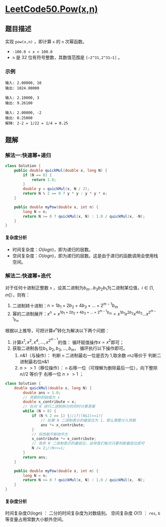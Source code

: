 # [LeetCode50.Pow(x,n)](https://leetcode-cn.com/problems/powx-n/)
## 题目描述
实现 `pow(x,n)` ，即计算 `x` 的 `n` 次幂函数。

- `-100.0 < x < 100.0`
- `n` 是 32 位有符号整数，其数值范围是 `[−2^31,2^31−1]` 。
### 示例
```
输入: 2.00000, 10
输出: 1024.00000
```
```
输入: 2.10000, 3
输出: 9.26100
```
```
输入: 2.00000, -2
输出: 0.25000
解释: 2-2 = 1/22 = 1/4 = 0.25
```
## 题解
### 解法一:快速幂+递归
```java
class Solution {
    public double quickMul(double x, long N) {
        if (N == 0) {
            return 1.0;
        }
        double y = quickMul(x, N / 2);
        return N % 2 == 0 ? y * y : y * y * x;
    }

    public double myPow(double x, int n) {
        long N = n;
        return N >= 0 ? quickMul(x, N) : 1.0 / quickMul(x, -N);
    }
}
```
#### 复杂度分析

- 时间复杂度：$O(logn)$，即为递归的层数。
- 空间复杂度：$O(logn)$，即为递归的层数。这是由于递归的函数调用会使用栈空间。

### 解法二:快速幂+迭代
对于任何十进制正整数 `n` ，设其二进制为$b_{m} \ldots b_{3} b_{2} b_{1}$为二进制某位值，$i \in[1, m]$），则有：
1. 二进制转十进制：$n=1 b_{1}+2 b_{2}+4 b_{3}+\ldots+2^{m-1} b_{m}$
2. 幂的二进制展开：$x^{n}=x^{1 b_{1}+2 b_{2}+4 b_{3}+\ldots+2^{m-1} b_{m}}=x^{1 b_{1}} x^{2 b_{2}} x^{4 b_{3}} \ldots x^{2^{m-1} b_{m}}$

根据以上推导，可把计算$x^{n}$转化为解决以下两个问题：
1. 计算$x^{1}, x^{2}, x^{4}, \ldots, x^{2^{m-1}}$的值： 循环赋值操作$x=x^{2}$即可；
2. 获取二进制各位$b_{1}, b_{2}, b_{3}, \ldots, b_{m}$， 循环执行以下操作即可。
   1. $n \& 1$（与操作）： 判断 `n` 二进制最右一位是否为 1,取余数 `n%2`等价于 判断二进制最右位$n \& 1$ 
   2. $n>>1$（移位操作）： `n` 右移一位（可理解为删除最后一位），向下整除 $n//2$ 等价于 右移一位 $n>>1$ ；

```java
class Solution {
    double quickMul(double x, long N) {
        double ans = 1.0;
        // 贡献的初始值为 x
        double x_contribute = x;
        // 在对 N 进行二进制拆分的同时计算答案
        while (N > 0) {
            if (N % 2 == 1) {//if((N&1)==1){
                // 如果 N 二进制表示的最低位为 1，那么需要计入贡献
                ans *= x_contribute;
            }
            // 将贡献不断地平方
            x_contribute *= x_contribute;
            // 舍弃 N 二进制表示的最低位，这样我们每次只要判断最低位即可
            N /= 2;//N>>=1;
        }
        return ans;
    }

    public double myPow(double x, int n) {
        long N = n;
        return N >= 0 ? quickMul(x, N) : 1.0 / quickMul(x, -N);
    }
}
```
#### 复杂度分析
时间复杂度$O(logn)$ ： 二分的时间复杂度为对数级别。
空间复杂度 $O(1)$ ： `res`, `b` 等变量占用常数大小额外空间。





